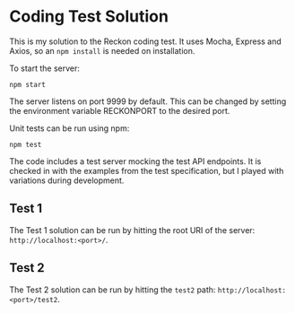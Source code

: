 # Coding Test Solution
This is my solution to the Reckon coding test.  It uses Mocha, Express and Axios, so an `npm install` is needed on installation.

To start the server:
```
npm start
```
The server listens on port 9999 by default.  This can be changed by setting the environment variable RECKONPORT to the desired port.

Unit tests can be run using npm:
```
npm test
```

The code includes a test server mocking the test API endpoints.  It is checked in with the examples from the test specification, but I played with variations during development.

## Test 1
The Test 1 solution can be run by hitting the root URI of the server: `http://localhost:<port>/`.

## Test 2
The Test 2 solution can be run by hitting the `test2` path: `http://localhost:<port>/test2`.
